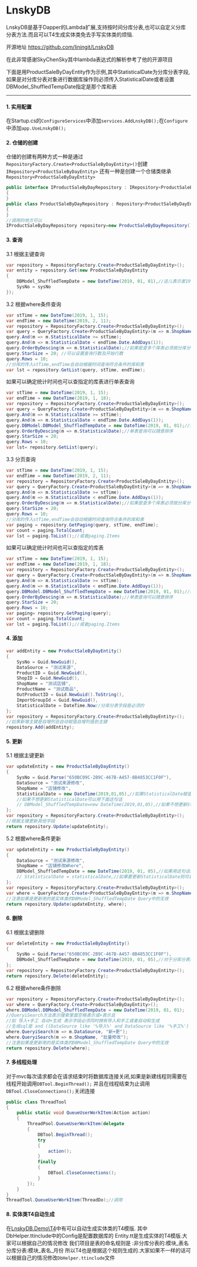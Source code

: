 # LnskyDB

LnskyDB是基于Dapper的Lambda扩展,支持按时间分库分表,也可以自定义分库分表方法.而且可以T4生成实体类免去手写实体类的烦恼.

开源地址 https://github.com/liningit/LnskyDB

在此非常感谢SkyChenSky其中lambda表达式的解析参考了他的开源项目

下面是用ProductSaleByDayEntity作为示例,其中StatisticalDate为分库分表字段,如果是对分库分表对象进行数据库操作则必须传入StatisticalDate或者设置DBModel_ShuffledTempDate指定是那个库和表

------------
#### 1. 实用配置
在Startup.cs的`ConfigureServices`中添加`services.AddLnskyDB();`在`Configure`中添加`app.UseLnskyDB();`
#### 2. 仓储的创建
仓储的创建有两种方式一种是通过`RepositoryFactory.Create<ProductSaleByDayEntity>()`创建`IRepository<ProductSaleByDayEntity>`
还有一种是创建一个仓储类继承`Repository<ProductSaleByDayEntity>`
```csharp
public interface IProductSaleByDayRepository : IRepository<ProductSaleByDayEntity>
{
}
public class ProductSaleByDayRepository : Repository<ProductSaleByDayEntity>
{
}
//调用的地方可以
IProductSaleByDayRepository repository=new ProductSaleByDayRepository();
```
#### 3. 查询
3.1 根据主键查询
```csharp
var repository = RepositoryFactory.Create<ProductSaleByDayEntity>();
var entity = repository.Get(new ProductSaleByDayEntity
{
    DBModel_ShuffledTempDate = new DateTime(2019, 01, 01),//这儿表示差19年1月的库和表
    SysNo = sysNo
});
```
3.2 根据where条件查询
```csharp
var stTime = new DateTime(2019, 1, 15);
var endTime = new DateTime(2019, 2, 11);
var repository = RepositoryFactory.Create<ProductSaleByDayEntity>();
var query = QueryFactory.Create<ProductSaleByDayEntity>(m => m.ShopName.Contains("测试"));
query.And(m => m.StatisticalDate >= stTime);
query.And(m => m.StatisticalDate < endTime.Date.AddDays(1));
query.OrderByDescing(m => m.StatisticalDate);//如果是查多个库表必须按分库分表的字段降序排列
query.StarSize = 20; //可以设置查询行数及开始行数
query.Rows = 10;
//分库的传入stTime,endTime会自动根据时间查询符合条件的库和表
var lst = repository.GetList(query, stTime, endTime);
```
如果可以确定统计时间也可以查指定的库表进行单表查询
```csharp
var stTime = new DateTime(2019, 1, 15);
var endTime = new DateTime(2019, 1, 18);
var repository = RepositoryFactory.Create<ProductSaleByDayEntity>();
var query = QueryFactory.Create<ProductSaleByDayEntity>(m => m.ShopName.Contains("测试"));
query.And(m => m.StatisticalDate >= stTime);
query.And(m => m.StatisticalDate < endTime.Date.AddDays(1));
query.DBModel.DBModel_ShuffledTempDate = new DateTime(2019, 01, 01);//这儿表示查19年1月的库和表
query.OrderByDescing(m => m.StatisticalDate);//单表查询可以随意排序
query.StarSize = 20;
query.Rows = 10;
var lst= repository.GetList(query);
```
3.3 分页查询
```csharp
var stTime = new DateTime(2019, 1, 15);
var endTime = new DateTime(2019, 2, 11);
var repository = RepositoryFactory.Create<ProductSaleByDayEntity>();
var query = QueryFactory.Create<ProductSaleByDayEntity>(m => m.ShopName.Contains("测试"));
query.And(m => m.StatisticalDate >= stTime);
query.And(m => m.StatisticalDate < endTime.Date.AddDays(1));
query.OrderByDescing(m => m.StatisticalDate);//如果是查多个库表必须按分库分表的字段降序排列
query.StarSize = 20;
query.Rows = 10;
//分库的传入stTime,endTime会自动根据时间查询符合条件的库和表
var paging = repository.GetPaging(query, stTime, endTime);
var count = paging.TotalCount;
var lst = paging.ToList();//或者paging.Items
```
如果可以确定统计时间也可以查指定的库表
```csharp
var stTime = new DateTime(2019, 1, 15);
var endTime = new DateTime(2019, 1, 18);
var repository = RepositoryFactory.Create<ProductSaleByDayEntity>();
var query = QueryFactory.Create<ProductSaleByDayEntity>(m => m.ShopName.Contains("测试"));
query.And(m => m.StatisticalDate >= stTime);
query.And(m => m.StatisticalDate < endTime.Date.AddDays(1));
query.DBModel.DBModel_ShuffledTempDate = new DateTime(2019, 01, 01);//这儿表示查19年1月的库和表
query.OrderByDescing(m => m.StatisticalDate);//单表查询可以随意排序
query.StarSize = 20;
query.Rows = 10;
var paging= repository.GetPaging(query);
var count = paging.TotalCount;
var lst = paging.ToList();//或者paging.Items
```
#### 4. 添加
```csharp
var addEntity = new ProductSaleByDayEntity()
{
    SysNo = Guid.NewGuid(),
    DataSource = "测试来源",
    ProductID = Guid.NewGuid(),               
    ShopID = Guid.NewGuid(),
    ShopName = "测试店铺",
    ProductName = "测试商品",
    OutProductID = Guid.NewGuid().ToString(),
    ImportGroupId = Guid.NewGuid(),
    StatisticalDate = DateTime.Now//分库分表字段是必须的
};
var repository = RepositoryFactory.Create<ProductSaleByDayEntity>();
//如果新增主键是自增列会自动赋值自增列值到主键
repository.Add(addEntity);
```
#### 5. 更新
5.1 根据主键更新
```csharp
var updateEntity = new ProductSaleByDayEntity()
{
    SysNo = Guid.Parse("650BC09C-2B9C-467B-A457-8B4853CC1F0F"),
    DataSource = "测试来源修改",
    ShopName = "店铺修改",
    StatisticalDate = new DateTime(2019,01,05),//如果StatisticalDate赋值了则根据StatisticalDate找库表,然后根据主键更新,StatisticalDate也会被更新成所赋的值
    //如果不想更新StatisticalDate可以用下面这句话
    // DBModel_ShuffledTempDate=new DateTime(2019,01,05),//如果不想更新StatisticalDate字段则用这句话来确定是那个库及表
};
var repository = RepositoryFactory.Create<ProductSaleByDayEntity>();
//根据主键更新其他字段
return repository.Update(updateEntity);
```
5.2 根据where条件更新
```csharp
var updateEntity = new ProductSaleByDayEntity()
{
    DataSource = "测试来源修改",
    ShopName = "店铺修改Where",
    DBModel_ShuffledTempDate = new DateTime(2019, 01, 05),//如果用这句话来确定是那个库表
    // StatisticalDate = statisticalDate,//如果要更新StatisticalDate则可以用这句话替代上面那句话
};
var repository = RepositoryFactory.Create<ProductSaleByDayEntity>();
var where = QueryFactory.Create<ProductSaleByDayEntity>(m => m.ShopName == "测试店铺1" && m.StatisticalDate > new DateTime(2019, 01, 03));//where是更新条件
//注意如果是更新用的是实体类的DBModel_ShuffledTempDate Query中的无效
return repository.Update(updateEntity, where);
```
#### 6. 删除
6.1 根据主键删除
```csharp
var deleteEntity = new ProductSaleByDayEntity()
{
    SysNo = Guid.Parse("650BC09C-2B9C-467B-A457-8B4853CC1F0F"),
    DBModel_ShuffledTempDate = new DateTime(2019, 01, 05),//对于分库分表来说DBModel_ShuffledTempDate是必须的用来确认是那个库表
};
var repository = RepositoryFactory.Create<ProductSaleByDayEntity>();
return repository.Delete(deleteEntity);
```
6.2 根据where条件删除
```csharp
var repository = RepositoryFactory.Create<ProductSaleByDayEntity>();
var where = QueryFactory.Create<ProductSaleByDayEntity>();
where.DBModel.DBModel_ShuffledTempDate = new DateTime(2019, 01, 01);
//QueryiSearch方法表示搜索里面空格表示或+表示且
//如 导入+手工 自动+生成 表示字段必须同时拥有导入和手工或者自动和生成
//生成sql是 and ((DataSource like '%导入%' and DataSource like '%手工%') or DataSource like '%自动%' and DataSource like '%生成%')            
where.QueryiSearch(m => m.DataSource, "新+更");
where.QueryiSearch(m => m.ShopName, "批量修改");
//注意如果是更新用的是实体类的DBModel_ShuffledTempDate Query中的无效
return repository.Delete(where);
```
#### 7. 多线程处理
对于mvc每次请求都会在请求结束时将数据库连接关闭,如果是新建线程则需要在线程开始调用`DBTool.BeginThread();`
并且在线程结束为止调用`DBTool.CloseConnections();`关闭连接
```csharp
public class ThreadTool
{
    public static void QueueUserWorkItem(Action action)
    {
        ThreadPool.QueueUserWorkItem(delegate
        {
            DBTool.BeginThread();
            try
            {
                action();
            }
            finally
            {
                DBTool.CloseConnections();
            }
        });
    }
}
ThreadTool.QueueUserWorkItem(ThreadDo);//调用
```
#### 8. 实体类T4自动生成
在[LnskyDB.Demo\T4](https://github.com/liningit/LnskyDB/tree/master/src/LnskyDB.Demo/T4 "LnskyDB.Demo\T4")中有可以自动生成实体类的T4模版.
其中DbHelper.ttinclude中的Config是配置数据库的
Entity.tt是生成实体的T4模版.大家可以根据自己的情况修改
我们项目是表的命名规则是 :非分库分表的:模块_表名 分库分表:模块_表名_月份 所以T4也是根据这个规则生成的.大家如果不一样的话可以根据自己的情况修改`DbHelper.ttinclude`文件